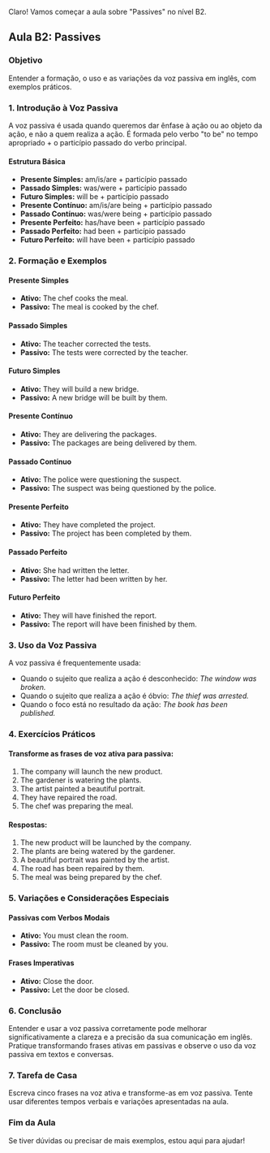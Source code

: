 Claro! Vamos começar a aula sobre "Passives" no nível B2. 

## Aula B2: Passives

### Objetivo

Entender a formação, o uso e as variações da voz passiva em inglês, com exemplos práticos.

### 1. Introdução à Voz Passiva

A voz passiva é usada quando queremos dar ênfase à ação ou ao objeto da ação, e não a quem realiza a ação. É formada pelo verbo "to be" no tempo apropriado + o particípio passado do verbo principal.

#### Estrutura Básica

- **Presente Simples:** am/is/are + particípio passado
- **Passado Simples:** was/were + particípio passado
- **Futuro Simples:** will be + particípio passado
- **Presente Contínuo:** am/is/are being + particípio passado
- **Passado Contínuo:** was/were being + particípio passado
- **Presente Perfeito:** has/have been + particípio passado
- **Passado Perfeito:** had been + particípio passado
- **Futuro Perfeito:** will have been + particípio passado

### 2. Formação e Exemplos

#### Presente Simples

- **Ativo:** The chef cooks the meal.
- **Passivo:** The meal is cooked by the chef.

#### Passado Simples

- **Ativo:** The teacher corrected the tests.
- **Passivo:** The tests were corrected by the teacher.

#### Futuro Simples

- **Ativo:** They will build a new bridge.
- **Passivo:** A new bridge will be built by them.

#### Presente Contínuo

- **Ativo:** They are delivering the packages.
- **Passivo:** The packages are being delivered by them.

#### Passado Contínuo

- **Ativo:** The police were questioning the suspect.
- **Passivo:** The suspect was being questioned by the police.

#### Presente Perfeito

- **Ativo:** They have completed the project.
- **Passivo:** The project has been completed by them.

#### Passado Perfeito

- **Ativo:** She had written the letter.
- **Passivo:** The letter had been written by her.

#### Futuro Perfeito

- **Ativo:** They will have finished the report.
- **Passivo:** The report will have been finished by them.

### 3. Uso da Voz Passiva

A voz passiva é frequentemente usada:

- Quando o sujeito que realiza a ação é desconhecido: *The window was broken.*
- Quando o sujeito que realiza a ação é óbvio: *The thief was arrested.*
- Quando o foco está no resultado da ação: *The book has been published.*

### 4. Exercícios Práticos

#### Transforme as frases de voz ativa para passiva:

1. The company will launch the new product.
2. The gardener is watering the plants.
3. The artist painted a beautiful portrait.
4. They have repaired the road.
5. The chef was preparing the meal.

#### Respostas:

1. The new product will be launched by the company.
2. The plants are being watered by the gardener.
3. A beautiful portrait was painted by the artist.
4. The road has been repaired by them.
5. The meal was being prepared by the chef.

### 5. Variações e Considerações Especiais

#### Passivas com Verbos Modais

- **Ativo:** You must clean the room.
- **Passivo:** The room must be cleaned by you.

#### Frases Imperativas

- **Ativo:** Close the door.
- **Passivo:** Let the door be closed.

### 6. Conclusão

Entender e usar a voz passiva corretamente pode melhorar significativamente a clareza e a precisão da sua comunicação em inglês. Pratique transformando frases ativas em passivas e observe o uso da voz passiva em textos e conversas.

### 7. Tarefa de Casa

Escreva cinco frases na voz ativa e transforme-as em voz passiva. Tente usar diferentes tempos verbais e variações apresentadas na aula.

### Fim da Aula

Se tiver dúvidas ou precisar de mais exemplos, estou aqui para ajudar!
